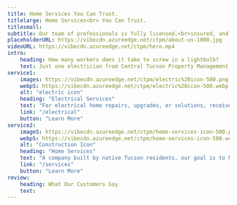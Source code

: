 ```yaml
---
title: Home Services You Can Trust.
titlelarge: Home Services<br> You Can Trust.
titlesmall:
subtitle: Our team of professionals is fully licensed,<br>insured, and bonded in electrical services.<br>More house services are coming soon!
placeholderURL: https://vibecdn.azureedge.net/ctpm/about-us-1000.jpg
videoURL: https://vibecdn.azureedge.net/ctpm/hero.mp4
intro:
    heading: How many workers does it take to screw in a lightbulb?
    text: Just one electrician from Central Tucson Property Management. 
service1:
    images: https://vibecdn.azureedge.net/ctpm/electric%20icon-500.png
    webpS: https://vibecdn.azureedge.net/ctpm/electric%20icon-500.webp
    alt: "electric icon"
    heading: "Electrical Services"
    text: "For electrical home repairs, upgrades, or solutions, receive safe and reliable service with unmatched quality. Our team is the most trusted and affordable electrical service company in Tucson."
    link: "/electrical"
    button: "Learn More"
service2:
    imageS: https://vibecdn.azureedge.net/ctpm/home-services-icon-500.png
    webpS: https://vibecdn.azureedge.net/ctpm/home-services-icon-500.webp
    alt: "Construction Icon"
    heading: "Home Services"
    text: "A company built by native Tucson residents, our goal is to help you and the community. At Central Tucson Property Management, receive high-quality house services from people you can trust!"
    link: "/services"
    button: "Learn More"
review:
    heading: What Our Customers Say
    text:
---
```


